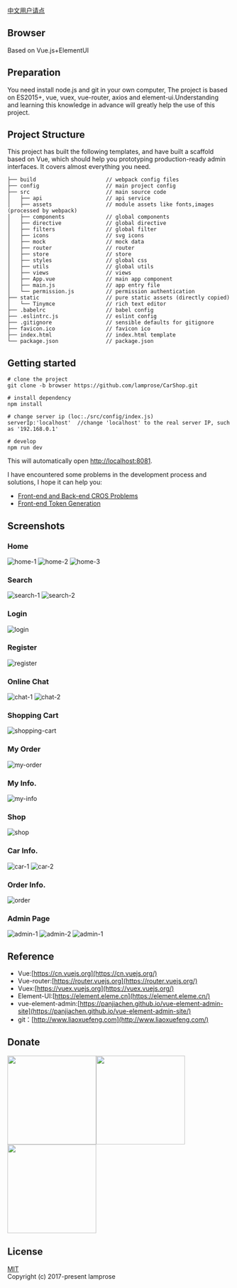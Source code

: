 [中文用户请点](./README_CN.md)


## Browser
Based on Vue.js+ElementUI 

## Preparation
You need install node.js and git in your own computer, The project is based on ES2015+, vue, vuex, vue-router, axios and element-ui.Understanding and learning this knowledge in advance will greatly help the use of this project.

## Project Structure
This project has built the following templates, and have built a scaffold based on Vue, which should help you prototyping production-ready admin interfaces. It covers almost everything you need.
```text
├── build                      // webpack config files
├── config                     // main project config
├── src                        // main source code
│   ├── api                    // api service
│   ├── assets                 // module assets like fonts,images (processed by webpack)
│   ├── components             // global components
│   ├── directive              // global directive
│   ├── filters                // global filter
│   ├── icons                  // svg icons
│   ├── mock                   // mock data
│   ├── router                 // router
│   ├── store                  // store
│   ├── styles                 // global css
│   ├── utils                  // global utils
│   ├── views                  // views
│   ├── App.vue                // main app component
│   ├── main.js                // app entry file
│   └── permission.js          // permission authentication
├── static                     // pure static assets (directly copied)
│   └── Tinymce                // rich text editor
├── .babelrc                   // babel config
├── .eslintrc.js               // eslint config
├── .gitignore                 // sensible defaults for gitignore
├── favicon.ico                // favicon ico
├── index.html                 // index.html template
└── package.json               // package.json
```
## Getting started
```text
# clone the project
git clone -b browser https://github.com/lamprose/CarShop.git

# install dependency
npm install

# change server ip (loc:./src/config/index.js)
serverIp:'localhost'  //change 'localhost' to the real server IP, such as '192.168.0.1'

# develop
npm run dev
```
This will automatically open [http://localhost:8081](http://localhost:8081).

I have encountered some problems in the development process and solutions, I hope it can help you:

- [Front-end and Back-end CROS Problems](https://lamprose.github.io/development/vue-cros/)
- [Front-end Token Generation](https://lamprose.github.io/development/vue-token/)

## Screenshots

### Home

![home-1](./screenshots/home-1.png)
![home-2](./screenshots/home-2.png)
![home-3](./screenshots/home-3.png)

### Search

![search-1](./screenshots/search-1.png)
![search-2](./screenshots/search-2.png)

### Login

![login](./screenshots/login.png)

### Register

![register](./screenshots/register.png)

### Online Chat

![chat-1](./screenshots/chat-1.png)
![chat-2](./screenshots/chat-2.png)

### Shopping Cart

![shopping-cart](./screenshots/shopping-cart.png)

### My Order

![my-order](./screenshots/my-order.png)

### My Info.

![my-info](./screenshots/my-info.png)

### Shop

![shop](./screenshots/shop.png)

### Car Info.

![car-1](./screenshots/car-1.png)
![car-2](./screenshots/car-2.png)

### Order Info.

![order](./screenshots/order.png)

### Admin Page

![admin-1](./screenshots/admin-1.png)
![admin-2](./screenshots/admin-2.png)
![admin-1](./screenshots/admin-3.png)

## Reference

- Vue:[https://cn.vuejs.org](https://cn.vuejs.org/)  
- Vue-router:[https://router.vuejs.org](https://router.vuejs.org/)  
- Vuex:[https://vuex.vuejs.org](https://vuex.vuejs.org/)  
- Element-UI:[https://element.eleme.cn](https://element.eleme.cn/)  
- vue-element-admin:[https://panjiachen.github.io/vue-element-admin-site](https://panjiachen.github.io/vue-element-admin-site/)  
- git：[http://www.liaoxuefeng.com](http://www.liaoxuefeng.com/)  

## Donate

<img src='https://raw.githubusercontent.com/lamprose/image_hosting/blog/donate/qq.png' width='200px' /><img src='https://raw.githubusercontent.com/lamprose/image_hosting/blog/donate/wechat.png' width='200px' /><img src='https://raw.githubusercontent.com/lamprose/image_hosting/blog/donate/alipay.png' width='200px' />

## License

[MIT](./LICENSE)  
Copyright (c) 2017-present lamprose
